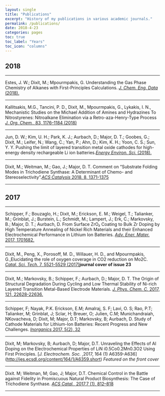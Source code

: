 ```yaml
---
layout: single
title: "Publications"
excerpt: "History of my publications in various academic journals."
permalink: /publications/
date: 2018-4-23
categories: pages
toc: true
toc_label: "Years"
toc_icon: "columns"
---
```

## 2018
----------------------------------------------------------------------------------------------------------------------------
Estes, J. W.; Dixit, M.; Mpourmpakis, G. Understanding the Gas Phase Chemistry of Alkanes with First-Principles Calculations. [*J. Chem. Eng. Data* (2018).](https://pubs.acs.org/doi/abs/10.1021/acs.jced.7b00992)

----------------------------------------------------------------------------------------------------------------------------
 Kallitsakis, M.G.,  Tancini, P. D., Dixit, M., Mpourmpakis, G., Lykakis, I. N., Mechanistic Studies on the Michael Addition of Amines and Hydrazines To Nitrostyrenes: Nitroalkane Elimination via a Retro-aza-Henry-Type Process [*J. Org. Chem.*, 83, 1176–1184 (2018)](https://pubs.acs.org/doi/abs/10.1021/acs.joc.7b02637)
 
----------------------------------------------------------------------------------------------------------------------------
Jun, D. W.; Kim, U. H.; Park, K. J.; Aurbach, D.; Major, D. T.; Goobes, G.; Dixit, M.; Leifer, N.; Wang, C.; Yan, P.; Ahn, D.; Kim, K. H.; Yoon, C. S.; Sun, Y. Y. Pushing the limit of layered transition metal oxide cathodes for high-energy density rechargeable Li ion batteries.[*Energy Environ. Sci.* (2018).](http://pubs.rsc.org/en/content/articlelanding/2018/ee/c8ee00227d/unauth#!divAbstract)

----------------------------------------------------------------------------------------------------------------------------
Dixit, M.; Weitman, M.; Gao, J.; Major, D. T. Comment on “Substrate Folding Modes in Trichodiene Synthase: A Determinant of Chemo- and Stereoselectivity”.[*ACS Catalysis* 2018, 8, 1371-1375](https://pubs.acs.org/doi/abs/10.1021/acscatal.7b02823)

----------------------------------------------------------------------------------------------------------------------------
## 2017
-----------------------------------------------------------------------------------------------------------------------------
Schipper, F.; Bouzaglo, H.; Dixit, M.; Erickson, E. M.; Weigel, T.; Talianker, M.; Grinblat, J.; Burstein, L.; Schmidt, M.; Lampert, J.; Erk, C.; Markovsky, B.; Major, D. T.; Aurbach, D. From Surface ZrO₂ Coating to Bulk Zr Doping by High Temperature Annealing of Nickel Rich Materials and their Enhanced Electrochemical Performance in Lithium Ion Batteries. [*Adv. Ener. Mater.* 2017, 1701682.](https://onlinelibrary.wiley.com/doi/abs/10.1002/aenm.201701682)

----------------------------------------------------------------------------------------------------------------------------
Dixit, M., Peng, X., Porosoff, M. D., Willauer, H. D., and Mpourmpakis, G.,Elucidating the role of oxygen coverage in CO2 reduction on Mo2C. [*Catal. Sci. Tech.* 7, 5521-5529 (2017)](http://pubs.rsc.org/-/content/articlelanding/2017/cy/c7cy01810j/unauth#!divAbstract)**journal cover of issue 23**

----------------------------------------------------------------------------------------------------------------------------
Dixit, M.; Markovsky, B.; Schipper, F.; Aurbach, D.; Major, D. T. The Origin of Structural Degradation During Cycling and Low Thermal Stability of Ni-rich Layered Transition Metal-Based Electrode Materials. [*J. Phys. Chem. C.* 2017, 121, 22628-22636.](https://pubs.acs.org/doi/abs/10.1021/acs.jpcc.7b06122)

----------------------------------------------------------------------------------------------------------------------------

Schipper, F; Nayak, P.K. Erickson, E.M; Amalraj, S. F; Lavi, O. S; Rao, P.T; Talianker, M; Grinblat, J; Sclar, H; Breuer, O; Julien, C.M; Munichandraiah, NKovacheva, D; Dixit, M; Major, D.T; Markovsky, B; Aurbach, D. Study of Cathode Materials for Lithium-Ion Batteries: Recent Progress and New Challenges. [*Inorganics* 2017, 5(2), 32](http://www.mdpi.com/2304-6740/5/2/32/htm) 

-------------------------------------------------------------------------------------------------------------------------------
Dixit, M; Markovsky, B; Aurbach, D; Major, D.T. Unraveling the Effects of Al Doping on the Electrochemical Properties of LiN i0.5Co0.2Mn0.3O2 Using First Principles. [*J. Electrochem. Soc.* ,2017, 164 (1) A6359-A636] (http://jes.ecsdl.org/content/164/1/A6359.short) *Featured on the front cover*

-------------------------------------------------------------------------------------------------------------------------------
Dixit. M; Weitman, M; Gao, J; Major, D.T. Chemical Control in the Battle against Fidelity in
Promiscuous Natural Product Biosynthesis: The Case of Trichodiene Synthase. [*ACS Catal.*, 2017,7 (1), 812–818](https://pubs.acs.org/doi/abs/10.1021/acscatal.6b02584) 

---------------------------------------------------------------------------------------------------------------------------------

